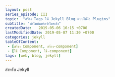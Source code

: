```yaml
---
layout: post 
series_episode: III
topic:  "สร้าง Tags ให้ Jekyll Blog แบบไม่ง้อ Plugins"
subtitle: "ทำไมมันเท่กว่าใครเค้า"
createdDate:   2019-05-06 16:15 +0700
lastModifiedDate: 2019-05-07 11:30 +0700
categories: jekyll
tableOfContent:
 - [สร้าง Component, สร้าง-component]
 - [ใช้ Component, ใช้-component]
tags: [web, blog, jekyll]
---
```


สำหรับ Jekyll 